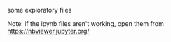 some exploratory files

Note: if the ipynb files aren't working, open them from https://nbviewer.jupyter.org/
